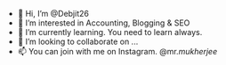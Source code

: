 - 👋 Hi, I’m @Debjit26
- 👀 I’m interested in Accounting, Blogging & SEO
- 🌱 I’m currently learning. You need to learn always. 
- 💞️ I’m looking to collaborate on ...
- 📫 You can join with me on Instagram. @mr._mukherjee_

<!---
Debjit26/Debjit26 is a ✨ special ✨ repository because its `README.md` (this file) appears on your GitHub profile.
You can click the Preview link to take a look at your changes.
--->
